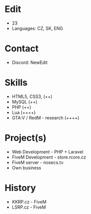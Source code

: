 # Edit

* 23
* Languages: CZ, SK, ENG

# Contact

* Discord: NewEdit

# Skills

* HTML5, CSS3, (++)
* MySQL (++)
* PHP (++)
* Lua (++++)
* GTA:V / RedM - research (++++)

# Project(s)

* Web Development - PHP + Laravel
* FiveM Development - store.rcore.cz
* FiveM server - nosecs.tv
* Own business

# History

* KKRP.cz - FiveM
* LSRP.cz - FiveM
